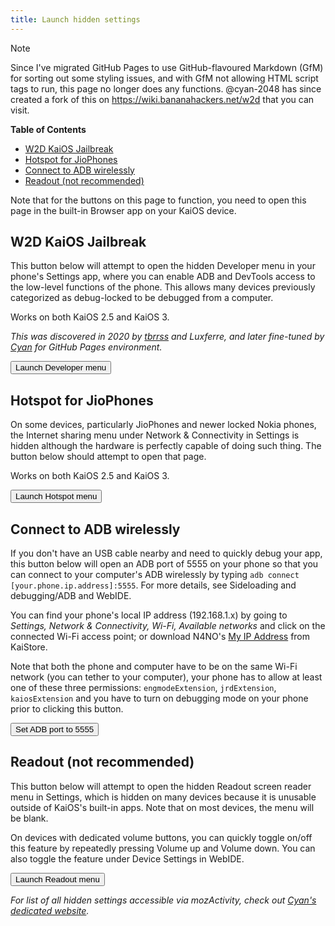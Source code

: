 ```yaml
---
title: Launch hidden settings
---
```

> [!NOTE]
> Since I've migrated GitHub Pages to use GitHub-flavoured Markdown (GfM) for sorting out some styling issues, and with GfM not allowing HTML script tags to run, this page no longer does any functions. @cyan-2048 has since created a fork of this on https://wiki.bananahackers.net/w2d that you can visit.

**Table of Contents**
- [W2D KaiOS Jailbreak](#w2d-kaios-jailbreak)
- [Hotspot for JioPhones](#hotspot-for-jiophones)
- [Connect to ADB wirelessly](#connect-to-adb-wirelessly)
- [Readout (not recommended)](#readout-not-recommended)

Note that for the buttons on this page to function, you need to open this page in the built-in Browser app on your KaiOS device.

## W2D KaiOS Jailbreak
This button below will attempt to open the hidden Developer menu in your phone's Settings app, where you can enable ADB and DevTools access to the low-level functions of the phone. This allows many devices previously categorized as debug-locked to be debugged from a computer. 

Works on both KaiOS 2.5 and KaiOS 3. 

*This was discovered in 2020 by [tbrrss](https://kaios.dev) and Luxferre, and later fine-tuned by [Cyan](https://github.com/cyan-2048) for GitHub Pages environment.*

<button id="developer">Launch Developer menu</button>

## Hotspot for JioPhones
On some devices, particularly JioPhones and newer locked Nokia phones, the Internet sharing menu under Network & Connectivity in Settings is hidden although the hardware is perfectly capable of doing such thing. The button below should attempt to open that page. 

Works on both KaiOS 2.5 and KaiOS 3.

<button id="hotspot">Launch Hotspot menu</button>

## Connect to ADB wirelessly
If you don't have an USB cable nearby and need to quickly debug your app, this button below will open an ADB port of 5555 on your phone so that you can connect to your computer's ADB wirelessly by typing `adb connect [your.phone.ip.address]:5555`. For more details, see Sideloading and debugging/ADB and WebIDE.

You can find your phone's local IP address (192.168.1.x) by going to *Settings, Network & Connectivity, Wi-Fi, Available networks* and click on the connected Wi-Fi access point; or download N4NO's [My IP Address](https://www.kaiostech.com/store/apps/?bundle_id=com.n4no.myipaddress) from KaiStore.

Note that both the phone and computer have to be on the same Wi-Fi network (you can tether to your computer), your phone has to allow at least one of these three permissions: `engmodeExtension`, `jrdExtension`, `kaiosExtension` and you have to turn on debugging mode on your phone prior to clicking this button.

<button onclick="wadb()">Set ADB port to 5555</button>

## Readout (not recommended)
This button below will attempt to open the hidden Readout screen reader menu in Settings, which is hidden on many devices because it is unusable outside of KaiOS's built-in apps. Note that on most devices, the menu will be blank. 

On devices with dedicated volume buttons, you can quickly toggle on/off this feature by repeatedly pressing Volume up and Volume down. You can also toggle the feature under Device Settings in WebIDE.

<button id="readout">Launch Readout menu</button>

*For list of all hidden settings accessible via mozActivity, check out [Cyan's dedicated website](https://cyan-2048.github.io/kaios_scripts).*

<script>
    document.addEventListener("click",
        (e) => {
            var id = e.target.id;
            if (id) openMenu(id);
        }, true);
    function openMenu(t){
        if(window.MozActivity) {
            var act = new MozActivity({
                name: "configure",
                data: {
                    target: "device",
                    section: t,
                },
            });
            act.onerror = function (e) {
                console.error(act, e);
                window.alert("Error:", JSON.stringify(act), e);
            };
        } else if (window.WebActivity) {
            var act = new WebActivity("configure", {
                target: "device",
                section: t,
            });
            act.start().catch(function (e) {
                console.error(e, act);
                window.alert("Error: " + e);
            });
        } else {
            window.alert('Please open the page from the device itself!')
        }
    }
    function wadb() {
        var masterExt = navigator.engmodeExtension || navigator.jrdExtension || navigator.kaiosExtension
        var propSet = {
            'service.adb.tcp.port': 5555,
            'ctl.stop': 'adbd',
            'ctl.start': 'adbd'
        };
        for(var key in propSet) {
            masterExt.setPropertyValue(key, propSet[key])
        };
        window.alert('ADB port has been set to 5555.')
    }
</script>